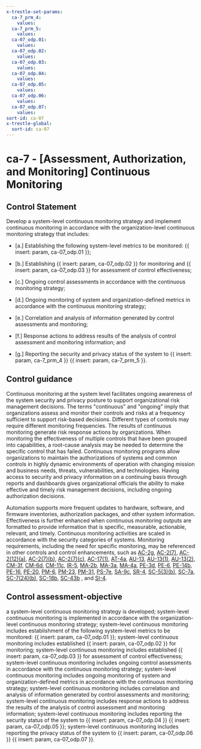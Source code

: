 ```yaml
---
x-trestle-set-params:
  ca-7_prm_4:
    values:
  ca-7_prm_5:
    values:
  ca-07_odp.01:
    values:
  ca-07_odp.02:
    values:
  ca-07_odp.03:
    values:
  ca-07_odp.04:
    values:
  ca-07_odp.05:
    values:
  ca-07_odp.06:
    values:
  ca-07_odp.07:
    values:
sort-id: ca-07
x-trestle-global:
  sort-id: ca-07
---
```


# ca-7 - \[Assessment, Authorization, and Monitoring\] Continuous Monitoring

## Control Statement

Develop a system-level continuous monitoring strategy and implement continuous monitoring in accordance with the organization-level continuous monitoring strategy that includes:

- \[a.\] Establishing the following system-level metrics to be monitored: {{ insert: param, ca-07_odp.01 }};

- \[b.\] Establishing {{ insert: param, ca-07_odp.02 }} for monitoring and {{ insert: param, ca-07_odp.03 }} for assessment of control effectiveness;

- \[c.\] Ongoing control assessments in accordance with the continuous monitoring strategy;

- \[d.\] Ongoing monitoring of system and organization-defined metrics in accordance with the continuous monitoring strategy;

- \[e.\] Correlation and analysis of information generated by control assessments and monitoring;

- \[f.\] Response actions to address results of the analysis of control assessment and monitoring information; and

- \[g.\] Reporting the security and privacy status of the system to {{ insert: param, ca-7_prm_4 }} {{ insert: param, ca-7_prm_5 }}.

## Control guidance

Continuous monitoring at the system level facilitates ongoing awareness of the system security and privacy posture to support organizational risk management decisions. The terms "continuous" and "ongoing" imply that organizations assess and monitor their controls and risks at a frequency sufficient to support risk-based decisions. Different types of controls may require different monitoring frequencies. The results of continuous monitoring generate risk response actions by organizations. When monitoring the effectiveness of multiple controls that have been grouped into capabilities, a root-cause analysis may be needed to determine the specific control that has failed. Continuous monitoring programs allow organizations to maintain the authorizations of systems and common controls in highly dynamic environments of operation with changing mission and business needs, threats, vulnerabilities, and technologies. Having access to security and privacy information on a continuing basis through reports and dashboards gives organizational officials the ability to make effective and timely risk management decisions, including ongoing authorization decisions.

Automation supports more frequent updates to hardware, software, and firmware inventories, authorization packages, and other system information. Effectiveness is further enhanced when continuous monitoring outputs are formatted to provide information that is specific, measurable, actionable, relevant, and timely. Continuous monitoring activities are scaled in accordance with the security categories of systems. Monitoring requirements, including the need for specific monitoring, may be referenced in other controls and control enhancements, such as [AC-2g](#ac-2_smt.g), [AC-2(7)](#ac-2.7), [AC-2(12)(a)](#ac-2.12_smt.a), [AC-2(7)(b)](#ac-2.7_smt.b), [AC-2(7)(c)](#ac-2.7_smt.c), [AC-17(1)](#ac-17.1), [AT-4a](#at-4_smt.a), [AU-13](#au-13), [AU-13(1)](#au-13.1), [AU-13(2)](#au-13.2), [CM-3f](#cm-3_smt.f), [CM-6d](#cm-6_smt.d), [CM-11c](#cm-11_smt.c), [IR-5](#ir-5), [MA-2b](#ma-2_smt.b), [MA-3a](#ma-3_smt.a), [MA-4a](#ma-4_smt.a), [PE-3d](#pe-3_smt.d), [PE-6](#pe-6), [PE-14b](#pe-14_smt.b), [PE-16](#pe-16), [PE-20](#pe-20), [PM-6](#pm-6), [PM-23](#pm-23), [PM-31](#pm-31), [PS-7e](#ps-7_smt.e), [SA-9c](#sa-9_smt.c), [SR-4](#sr-4), [SC-5(3)(b)](#sc-5.3_smt.b), [SC-7a](#sc-7_smt.a), [SC-7(24)(b)](#sc-7.24_smt.b), [SC-18b](#sc-18_smt.b), [SC-43b](#sc-43_smt.b) , and [SI-4](#si-4).

## Control assessment-objective

a system-level continuous monitoring strategy is developed;
system-level continuous monitoring is implemented in accordance with the organization-level continuous monitoring strategy;
system-level continuous monitoring includes establishment of the following system-level metrics to be monitored: {{ insert: param, ca-07_odp.01 }};
system-level continuous monitoring includes established {{ insert: param, ca-07_odp.02 }} for monitoring;
system-level continuous monitoring includes established {{ insert: param, ca-07_odp.03 }} for assessment of control effectiveness;
system-level continuous monitoring includes ongoing control assessments in accordance with the continuous monitoring strategy;
system-level continuous monitoring includes ongoing monitoring of system and organization-defined metrics in accordance with the continuous monitoring strategy;
system-level continuous monitoring includes correlation and analysis of information generated by control assessments and monitoring;
system-level continuous monitoring includes response actions to address the results of the analysis of control assessment and monitoring information;
system-level continuous monitoring includes reporting the security status of the system to {{ insert: param, ca-07_odp.04 }} {{ insert: param, ca-07_odp.05 }};
system-level continuous monitoring includes reporting the privacy status of the system to {{ insert: param, ca-07_odp.06 }} {{ insert: param, ca-07_odp.07 }}.
